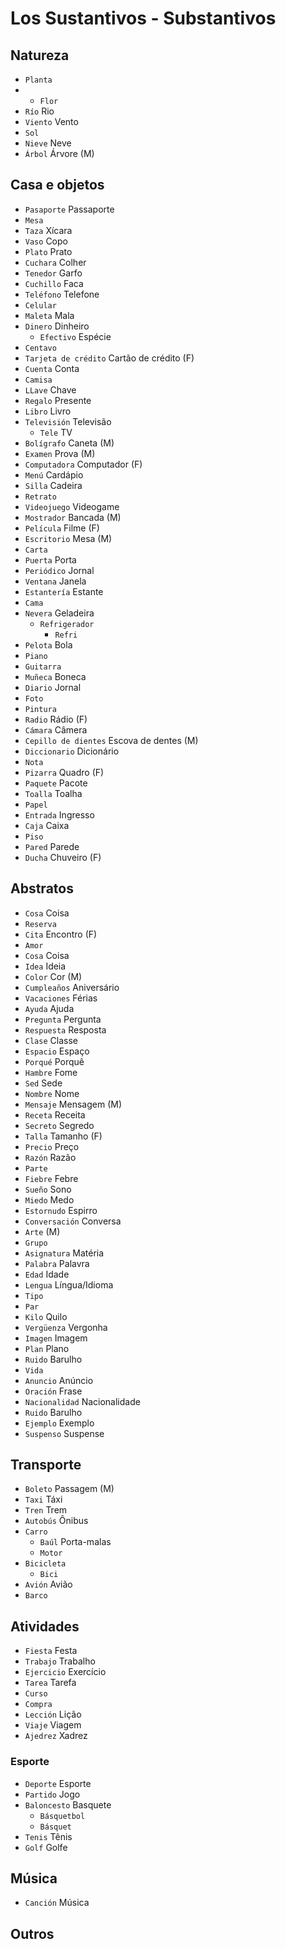 # Los Sustantivos - Substantivos

## Natureza

-   `Planta`
-   -   `Flor`
-   `Río` Rio
-   `Viento` Vento
-   `Sol`
-   `Nieve` Neve
-   `Árbol` Árvore (M)

## Casa e objetos

-   `Pasaporte` Passaporte
-   `Mesa`
-   `Taza` Xícara
-   `Vaso` Copo
-   `Plato` Prato
-   `Cuchara` Colher
-   `Tenedor` Garfo
-   `Cuchillo` Faca
-   `Teléfono` Telefone
-   `Celular`
-   `Maleta` Mala
-   `Dinero` Dinheiro
    -   `Efectivo` Espécie
-   `Centavo`
-   `Tarjeta de crédito` Cartão de crédito (F)
-   `Cuenta` Conta
-   `Camisa`
-   `LLave` Chave
-   `Regalo` Presente
-   `Libro` Livro
-   `Televisión` Televisão
    -   `Tele` TV
-   `Bolígrafo` Caneta (M)
-   `Examen` Prova (M)
-   `Computadora` Computador (F)
-   `Menú` Cardápio
-   `Silla` Cadeira
-   `Retrato`
-   `Videojuego` Videogame
-   `Mostrador` Bancada (M)
-   `Película` Filme (F)
-   `Escritorio` Mesa (M)
-   `Carta`
-   `Puerta` Porta
-   `Periódico` Jornal
-   `Ventana` Janela
-   `Estantería` Estante
-   `Cama`
-   `Nevera` Geladeira
    -   `Refrigerador`
        -   `Refri`
-   `Pelota` Bola
-   `Piano`
-   `Guitarra`
-   `Muñeca` Boneca
-   `Diario` Jornal
-   `Foto`
-   `Pintura`
-   `Radio` Rádio (F)
-   `Cámara` Câmera
-   `Cepillo de dientes` Escova de dentes (M)
-   `Diccionario` Dicionário
-   `Nota`
-   `Pizarra` Quadro (F)
-   `Paquete` Pacote
-   `Toalla` Toalha
-   `Papel`
-   `Entrada` Ingresso
-   `Caja` Caixa
-   `Piso`
-   `Pared` Parede
-   `Ducha` Chuveiro (F)

## Abstratos

-   `Cosa` Coisa
-   `Reserva`
-   `Cita` Encontro (F)
-   `Amor`
-   `Cosa` Coisa
-   `Idea` Ideia
-   `Color` Cor (M)
-   `Cumpleaños` Aniversário
-   `Vacaciones` Férias
-   `Ayuda` Ajuda
-   `Pregunta` Pergunta
-   `Respuesta` Resposta
-   `Clase` Classe
-   `Espacio` Espaço
-   `Porqué` Porquê
-   `Hambre` Fome
-   `Sed` Sede
-   `Nombre` Nome
-   `Mensaje` Mensagem (M)
-   `Receta` Receita
-   `Secreto` Segredo
-   `Talla` Tamanho (F)
-   `Precio` Preço
-   `Razón` Razão
-   `Parte`
-   `Fiebre` Febre
-   `Sueño` Sono
-   `Miedo` Medo
-   `Estornudo` Espirro
-   `Conversación` Conversa
-   `Arte` (M)
-   `Grupo`
-   `Asignatura` Matéria
-   `Palabra` Palavra
-   `Edad` Idade
-   `Lengua` Língua/Idioma
-   `Tipo`
-   `Par`
-   `Kilo` Quilo
-   `Vergüenza` Vergonha
-   `Imagen` Imagem
-   `Plan` Plano
-   `Ruido` Barulho
-   `Vida`
-   `Anuncio` Anúncio
-   `Oración` Frase
-   `Nacionalidad` Nacionalidade
-   `Ruido` Barulho
-   `Ejemplo` Exemplo
-   `Suspenso` Suspense

## Transporte

-   `Boleto` Passagem (M)
-   `Taxi` Táxi
-   `Tren` Trem
-   `Autobús` Ônibus
-   `Carro`
    -   `Baúl` Porta-malas
    -   `Motor`
-   `Bicicleta`
    -   `Bici`
-   `Avión` Avião
-   `Barco`

## Atividades

-   `Fiesta` Festa
-   `Trabajo` Trabalho
-   `Ejercicio` Exercício
-   `Tarea` Tarefa
-   `Curso`
-   `Compra`
-   `Lección` Lição
-   `Viaje` Viagem
-   `Ajedrez` Xadrez

### Esporte

-   `Deporte` Esporte
-   `Partido` Jogo
-   `Baloncesto` Basquete
    -   `Básquetbol`
    -   `Básquet`
-   `Tenis` Tênis
-   `Golf` Golfe

## Música

-   `Canción` Música

## Outros
